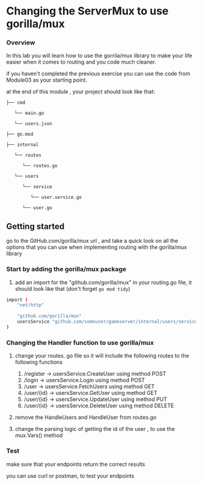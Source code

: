 # Changing the ServerMux to use gorilla/mux 

### Overview

In this lab you will learn how to use the gorrila/mux library to make your life easier when it comes to routing and you code much cleaner. 

if you haven't completed the previous exercise you can use the code from Module03 as your starting point. 

at the end of this module , your project should look like that:

```
├── cmd

   └── main.go

   └── users.json

├── go.mod

├── internal

   └── routes

      └── routes.go

   └── users

​      └── service

​         └── user.service.go

​      └── user.go
```

## Getting started

go to the GitHub.com/gorilla/mux url , and take a quick look on all the options that you can use when implementing routing with the gorilla/mux library  

### Start by adding the gorilla/mux package

1. add an import for the "github.com/gorilla/mux" in your routing.go file, it should look like that (don't forget `go mod tidy`)

```bash
import (
	"net/http"

	"github.com/gorilla/mux"
	usersService "github.com/someuser/gameserver/internal/users/service"
)
```



### Changing the Handler function to use gorilla/mux

1. change your routes. go file so it will include the following routes to the following functions
   1. /register -> usersService.CreateUser using method POST
   2. /login -> usersService.Login using method POST
   3. /user -> usersService.FetchUsers  using method GET
   4. /user/{id} -> usersService.GetUser  using method GET
   5. /user/{id} -> usersService.UpdateUser using method PUT
   6. /user/{id} -> usersService.DeleteUser using method DELETE

2. remove the HandleUsers and HandleUser from routes.go

3. change the parsing logic of getting the id of the user , to use the  mux.Vars() method

### Test 

make sure that your endpoints return the correct results

you can use curl or postman, to test your endpoints

